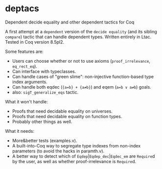 # deptacs
Dependent decide equality and other dependent tactics for Coq

A first attempt at a `dependent` version of the `decide equality` (and its sibling `compare`) tactic that can handle dependent types.  Written entirely in Ltac.  Tested in Coq version 8.5pl2.

Some features are:

- Users can choose whether or not to use axioms (`proof_irrelevance`, `eq_rect_eq`).
- Can interface with typeclasses.
- Can handle cases of "green slime": non-injective function-based type index arguments.
- Can handle both eqdec (`{a=b} + {a≠b}`) and eqem (`a=b ∨ a≠b`) goals.
- also: `sigT_generalize_eqs` tactic.

What it won't handle:

- Proofs that need decidable equality on universes.
- Proofs that need decidable equality on function types.
- Probably other things as well.

What it needs:

- More&better tests (examples.v).
- A built-into-Coq way to segregate type indexes from non-index parameters (to avoid the hacks in paramth.v).
- A better way to detect which of `Eqdep`|`Eqdep_dec`|`Eqdec_em` are `Require`d by the user, as well as whether proof-irrelevance is `Require`d.

